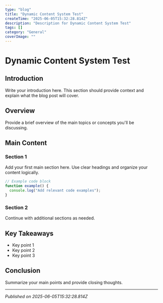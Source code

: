 ```yaml
---
type: "blog"
title: "Dynamic Content System Test"
createTime: "2025-06-05T15:32:28.814Z"
description: "Description for Dynamic Content System Test"
tags: []
category: "General"
coverImage: ""
---
```


# Dynamic Content System Test

## Introduction

Write your introduction here. This section should provide context and explain what the blog post will cover.

## Overview

Provide a brief overview of the main topics or concepts you'll be discussing.

## Main Content

### Section 1

Add your first main section here. Use clear headings and organize your content logically.

```javascript
// Example code block
function example() {
  console.log("Add relevant code examples");
}
```

### Section 2

Continue with additional sections as needed.

## Key Takeaways

- Key point 1
- Key point 2
- Key point 3

## Conclusion

Summarize your main points and provide closing thoughts.

---

*Published on 2025-06-05T15:32:28.814Z*
